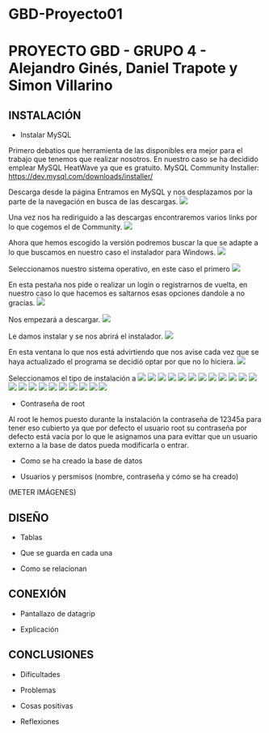 # GBD-Proyecto01
# PROYECTO GBD - GRUPO 4 - Alejandro Ginés, Daniel Trapote y Simon Villarino

## INSTALACIÓN

* Instalar MySQL 

Primero debatios que herramienta de las disponibles era mejor para el trabajo que tenemos que realizar nosotros.
En nuestro caso se ha decidido emplear MySQL HeatWave ya que es gratuito.
MySQL Community Installer: https://dev.mysql.com/downloads/installer/ 

Descarga desde la página 
Entramos en MySQL y nos desplazamos por la parte de la navegación en busca de las descargas.
![](CAPS/INSTALAR_MYSQL/1.png)

Una vez nos ha rediriguido a las descargas encontraremos varios links por lo que cogemos el de Community.
![](CAPS/INSTALAR_MYSQL/2.png)

Ahora que hemos escogido la versión podremos buscar la que se adapte a lo que buscamos en nuestro caso el instalador para Windows.
![](CAPS/INSTALAR_MYSQL/3.png)

Seleccionamos nuestro sistema operativo, en este caso el primero
![](CAPS/INSTALAR_MYSQL/4.png)

En esta pestaña nos pide o realizar un login o registrarnos de vuelta, en nuestro caso lo que hacemos es saltarnos esas opciones dandole a no gracias. 
![](CAPS/INSTALAR_MYSQL/5.png)

Nos empezará a descargar.
![](CAPS/INSTALAR_MYSQL/6.png)

Le damos instalar y se nos abrirá el instalador.
![](CAPS/INSTALAR_MYSQL/7.png)

En esta ventana lo que nos está advirtiendo que nos avise cada vez que se haya actualizado el programa se decidió optar por que no lo hiciera.
![](CAPS/INSTALAR_MYSQL/8.png)

Seleccionamos el tipo de instalación a 
![](CAPS/INSTALAR_MYSQL/9.png)
![](CAPS/INSTALAR_MYSQL/10.png)
![](CAPS/INSTALAR_MYSQL/11.png)
![](CAPS/INSTALAR_MYSQL/12.png)
![](CAPS/INSTALAR_MYSQL/13.png)
![](CAPS/INSTALAR_MYSQL/14.png)
![](CAPS/INSTALAR_MYSQL/15.png)
![](CAPS/INSTALAR_MYSQL/16.png)
![](CAPS/INSTALAR_MYSQL/17.png)
![](CAPS/INSTALAR_MYSQL/18.png)
![](CAPS/INSTALAR_MYSQL/19.png)
![](CAPS/INSTALAR_MYSQL/20.png)
![](CAPS/INSTALAR_MYSQL/21.png)
![](CAPS/INSTALAR_MYSQL/22.png)
![](CAPS/INSTALAR_MYSQL/23.png)
![](CAPS/INSTALAR_MYSQL/24.png)
![](CAPS/INSTALAR_MYSQL/25.png)
![](CAPS/INSTALAR_MYSQL/26.png)
![](CAPS/INSTALAR_MYSQL/27.png)
![](CAPS/INSTALAR_MYSQL/28.png)
![](CAPS/INSTALAR_MYSQL/29.png)
![](CAPS/INSTALAR_MYSQL/30.png)

* Contraseña de root 

Al root le hemos puesto durante la instalación la contraseña de 12345a para 
tener eso cubierto ya que por defecto el usuario root su contraseña por defecto está vacía por lo que le asignamos una para evittar que un usuario externo a la base de datos pueda modificarla o entrar.

* Como se ha creado la base de datos 


* Usuarios y persmisos (nombre, contraseña y cómo se ha creado) 


(METER IMÁGENES) 

## DISEÑO

* Tablas 

* Que se guarda en cada una 

* Como se relacionan 

## CONEXIÓN

* Pantallazo de datagrip  

* Explicación 

## CONCLUSIONES

* Dificultades 

* Problemas 

* Cosas positivas 

* Reflexiones 